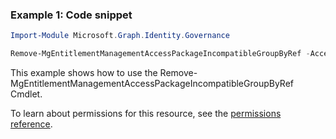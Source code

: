 ### Example 1: Code snippet

```powershell
Import-Module Microsoft.Graph.Identity.Governance

Remove-MgEntitlementManagementAccessPackageIncompatibleGroupByRef -AccessPackageId $accessPackageId -GroupId $groupId
```
This example shows how to use the Remove-MgEntitlementManagementAccessPackageIncompatibleGroupByRef Cmdlet.

To learn about permissions for this resource, see the [permissions reference](/graph/permissions-reference).

